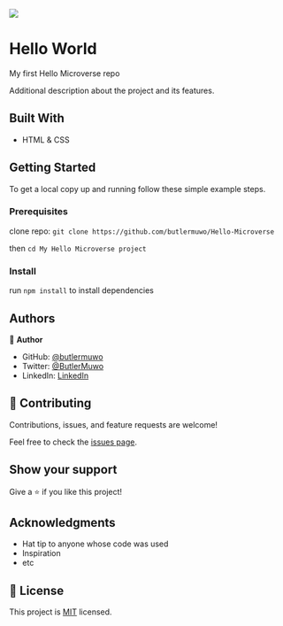![](https://img.shields.io/badge/Microverse-blueviolet)

# Hello World

My first Hello Microverse repo


Additional description about the project and its features.

## Built With

- HTML & CSS

## Getting Started

To get a local copy up and running follow these simple example steps.

### Prerequisites

clone repo: `git clone https://github.com/butlermuwo/Hello-Microverse`

then
`cd My Hello Microverse project`

### Install

run `npm install` to install dependencies

## Authors

👤 **Author**

- GitHub: [@butlermuwo](https://github.com/butlermuwo)
- Twitter: [@ButlerMuwo](https://twitter.com/ButlerMuwo)
- LinkedIn: [LinkedIn](https://www.linkedin.com/in/butler-shimaluwani-41a680159)

## 🤝 Contributing

Contributions, issues, and feature requests are welcome!

Feel free to check the [issues page](../../issues/).

## Show your support

Give a ⭐️ if you like this project!

## Acknowledgments

- Hat tip to anyone whose code was used
- Inspiration
- etc

## 📝 License

This project is [MIT](./MIT.md) licensed.